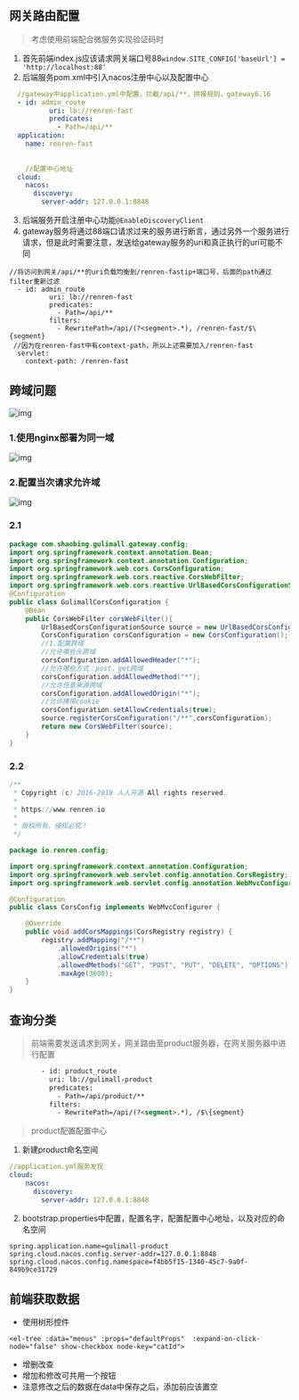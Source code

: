 ## 网关路由配置

> 考虑使用前端配合微服务实现验证码时

1. 首先前端index.js应该请求网关端口号88```window.SITE_CONFIG['baseUrl'] = 'http://localhost:88'```
2. 后端服务pom.xml中引入nacos注册中心以及配置中心

```yml
  //gateway中application.yml中配置，拦截/api/**，拼接规则，gateway6.16
  - id: admin_route
          uri: lb://renren-fast
          predicates:
            - Path=/api/**
  application:
    name: renren-fast
    
    
    //配置中心地址
  cloud:
    nacos:
      discovery:
        server-addr: 127.0.0.1:8848
```

3. 后端服务开启注册中心功能```@EnableDiscoveryClient```
4. gateway服务将通过88端口请求过来的服务进行断言，通过另外一个服务进行请求，但是此时需要注意，发送给gateway服务的uri和真正执行的uri可能不同

```
//将访问到网关/api/**的uri负载均衡到/renren-fastip+端口号，后面的path通过filter重新过滤  
  - id: admin_route
          uri: lb://renren-fast
          predicates:
            - Path=/api/**
          filters:
            - RewritePath=/api/(?<segment>.*), /renren-fast/$\{segment}
 //因为在renren-fast中有context-path，所以上述需要加入/renren-fast
  servlet:
    context-path: /renren-fast
```

## 跨域问题

![img](https://imgconvert.csdnimg.cn/aHR0cHM6Ly9mZXJtaGFuLm9zcy1jbi1xaW5nZGFvLmFsaXl1bmNzLmNvbS9ndWxpL2ltYWdlLTIwMjAwNDI1MTkyOTAyNjM3LnBuZw?x-oss-process=image/format,png)

### 1.使用nginx部署为同一域

![img](https://imgconvert.csdnimg.cn/aHR0cHM6Ly9mZXJtaGFuLm9zcy1jbi1xaW5nZGFvLmFsaXl1bmNzLmNvbS9ndWxpL2ltYWdlLTIwMjAwNDI1MTkzNTIzODQ5LnBuZw?x-oss-process=image/format,png)

### 2.配置当次请求允许域

![img](https://imgconvert.csdnimg.cn/aHR0cHM6Ly9mZXJtaGFuLm9zcy1jbi1xaW5nZGFvLmFsaXl1bmNzLmNvbS9ndWxpL2ltYWdlLTIwMjAwNDI1MTkzNjE0MTg1LnBuZw?x-oss-process=image/format,png)

### 2.1

```java
package com.shaobing.gulimall.gateway.config;
import org.springframework.context.annotation.Bean;
import org.springframework.context.annotation.Configuration;
import org.springframework.web.cors.CorsConfiguration;
import org.springframework.web.cors.reactive.CorsWebFilter;
import org.springframework.web.cors.reactive.UrlBasedCorsConfigurationSource;
@Configuration
public class GulimallCorsConfiguration {
    @Bean
    public CorsWebFilter corsWebFilter(){
        UrlBasedCorsConfigurationSource source = new UrlBasedCorsConfigurationSource();
        CorsConfiguration corsConfiguration = new CorsConfiguration();
        //1.配置跨域
        //允许哪些头跨域
        corsConfiguration.addAllowedHeader("*");
        //允许哪些方式：post，get跨域
        corsConfiguration.addAllowedMethod("*");
        //允许任意来源跨域
        corsConfiguration.addAllowedOrigin("*");
        //允许携带cookie
        corsConfiguration.setAllowCredentials(true);
        source.registerCorsConfiguration("/**",corsConfiguration);
        return new CorsWebFilter(source);
    }
}

```

### 2.2

```java
/**
 * Copyright (c) 2016-2019 人人开源 All rights reserved.
 *
 * https://www.renren.io
 *
 * 版权所有，侵权必究！
 */

package io.renren.config;

import org.springframework.context.annotation.Configuration;
import org.springframework.web.servlet.config.annotation.CorsRegistry;
import org.springframework.web.servlet.config.annotation.WebMvcConfigurer;

@Configuration
public class CorsConfig implements WebMvcConfigurer {

    @Override
    public void addCorsMappings(CorsRegistry registry) {
        registry.addMapping("/**")
            .allowedOrigins("*")
            .allowCredentials(true)
            .allowedMethods("GET", "POST", "PUT", "DELETE", "OPTIONS")
            .maxAge(3600);
    }
}
```

## 查询分类

> 前端需要发送请求到网关，网关路由至product服务器，在网关服务器中进行配置

```html
        - id: product_route
          uri: lb://gulimall-product
          predicates:
            - Path=/api/product/**
          filters:
            - RewritePath=/api/(?<segment>.*), /$\{segment}
```

> product配置配置中心

1. 新建product命名空间

```yml
//application.yml服务发现
cloud:
    nacos:
      discovery:
        server-addr: 127.0.0.1:8848
```

2. bootstrap.properties中配置，配置名字，配置配置中心地址，以及对应的命名空间

```
spring.application.name=gulimall-product
spring.cloud.nacos.config.server-addr=127.0.0.1:8848
spring.cloud.nacos.config.namespace=f4bb5f15-1340-45c7-9a0f-849b9ce31729
```

## 前端获取数据

* 使用树形控件

```
<el-tree :data="menus" :props="defaultProps"  :expand-on-click-node="false" show-checkbox node-key="catId">
```

* 增删改查
* 增加和修改可共用一个按钮
* 注意修改之后的数据在data中保存之后，添加前应该置空